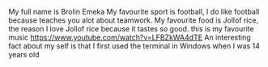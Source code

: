My full name is Brolin Emeka
My favourite sport is football, I do like football because teaches you alot about teamwork.
My favourite food is Jollof rice, the reason I love Jollof rice because it tastes so good.
this is my favourite music https://www.youtube.com/watch?v=LFBZkWA4dTE
An interesting fact about my self is that I first used the terminal in Windows when I was 14 years old
